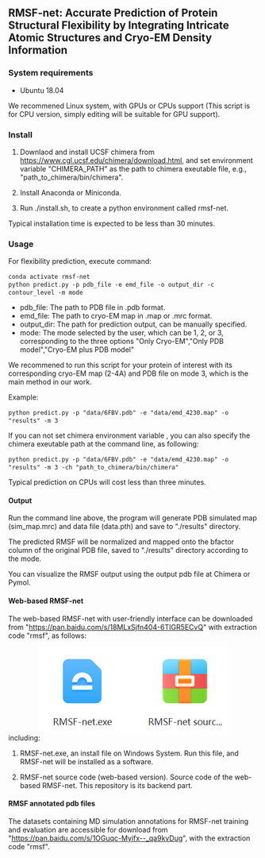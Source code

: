 ## RMSF-net: Accurate Prediction of Protein Structural Flexibility by Integrating Intricate Atomic Structures and Cryo-EM Density Information


### System requirements
- Ubuntu 18.04
<!-- - CUDA Toolkit version: 11.3 (if use GPUs, any compatibility version is ok) -->

We recommened Linux system, with GPUs or CPUs support (This script is for CPU version, simply editing will be suitable for GPU support).

### Install

1. Downlaod and install UCSF chimera from  https://www.cgl.ucsf.edu/chimera/download.html, and set environment variable "CHIMERA_PATH" as the path to chimera exeutable file, e.g., "path_to_chimera/bin/chimera".

2. Install Anaconda or Miniconda.

3. Run ./install.sh, to create a python environment called rmsf-net. 

Typical installation time is expected to be less than 30 minutes.


### Usage
For flexibility prediction, execute command:
```
conda activate rmsf-net
python predict.py -p pdb_file -e emd_file -o output_dir -c contour_level -m mode 

```

- pdb_file: The path to PDB file in .pdb format.
- emd_file: The path to cryo-EM map in .map or .mrc format.
- output_dir: The path for prediction output, can be manually specified.
- mode: The mode selected by the user, which can be 1, 2, or 3, corresponding to the three options "Only Cryo-EM","Only PDB model","Cryo-EM plus PDB model"

We recommened to run this script for your protein of interest with its corresponding cryo-EM map (2-4A) and PDB file on mode 3, which is the main method in our work.

Example:
```
python predict.py -p "data/6FBV.pdb" -e "data/emd_4230.map" -o "results" -m 3 
```

If you can not set chimera environment variable , you can also specify the chimera exeutable path at the command line, as following: 

```
python predict.py -p "data/6FBV.pdb" -e "data/emd_4230.map" -o "results" -m 3 -ch "path_to_chimera/bin/chimera"
```

Typical prediction on CPUs will cost less than three minutes.


#### Output
Run the command line above, the program will generate PDB simulated map (sim_map.mrc) and data file (data.pth) and save to "./results" directory. 

The predicted RMSF will be normalized and mapped onto the bfactor column of the original PDB file, saved to  "./results" directory according to the mode.  

You can visualize the RMSF output using the output pdb file at Chimera or Pymol.


#### Web-based RMSF-net 

The web-based RMSF-net with user-friendly interface can be downloaded from  "https://pan.baidu.com/s/18MLxSjfn404-6TIGR5ECvQ" with extraction code "rmsf", as follows:
<div style="text-align:center">
  <img src="images/image.png" alt="Alt text" />
</div>
including:

1. RMSF-net.exe, an install file on Windows System. Run this file, and RMSF-net will be installed as a software.

2. RMSF-net source code (web-based version). Source code of the web-based RMSF-net. This repository is its backend part.

#### RMSF annotated pdb files

The datasets containing MD simulation annotations for RMSF-net training and evaluation are accessible for download
from "https://pan.baidu.com/s/1OGuqc-Myifx--_qa9kvDug", with the extraction code "rmsf".







